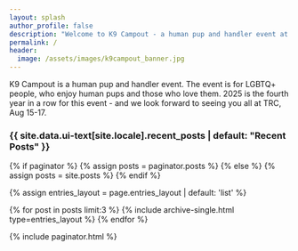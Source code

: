 ```yaml
---
layout: splash
author_profile: false
description: "Welcome to K9 Campout - a human pup and handler event at TRC"
permalink: /
header:
  image: /assets/images/k9campout_banner.jpg
---
```


K9 Campout is a human pup and handler event. The event is for LGBTQ+ people, who enjoy human pups and those who love them. 2025 is the fourth year in a row for this event - and we look forward to seeing you all at TRC, Aug 15-17.


<h3 class="archive__subtitle">{{ site.data.ui-text[site.locale].recent_posts | default: "Recent Posts" }}</h3>

{% if paginator %}
  {% assign posts = paginator.posts %}
{% else %}
  {% assign posts = site.posts %}
{% endif %}

{% assign entries_layout = page.entries_layout | default: 'list' %}
<div class="entries-{{ entries_layout }}">
  {% for post in posts limit:3 %}
    {% include archive-single.html type=entries_layout %}
  {% endfor %}
</div>

{% include paginator.html %}